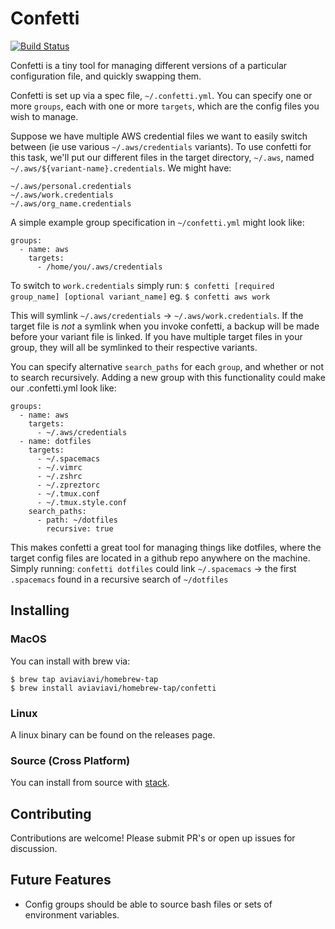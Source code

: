 Confetti
==========

[![Build Status](https://travis-ci.org/aviaviavi/confetti.svg?branch=master)](https://travis-ci.org/aviaviavi/confetti)

Confetti is a tiny tool for managing different versions of a particular
configuration file, and quickly swapping them.<br />

Confetti is set up via a spec file, `~/.confetti.yml`. 
You can specify one or more `groups`, each with one or more `targets`, 
which are the config files you wish to manage. 

Suppose we have multiple AWS credential files we want to easily switch between (ie use various `~/.aws/credentials`
variants). To use confetti for this task, we'll put our different files in the target directory, `~/.aws`, 
named `~/.aws/${variant-name}.credentials`. We might have:

```
~/.aws/personal.credentials
~/.aws/work.credentials
~/.aws/org_name.credentials
```

A simple example group specification in `~/confetti.yml` might look like:
```
groups:
  - name: aws
    targets:
      - /home/you/.aws/credentials
```

To switch to `work.credentials` simply run: 
```$ confetti [required group_name] [optional variant_name]```
eg.
```$ confetti aws work```

This will symlink `~/.aws/credentials` -> `~/.aws/work.credentials`. If the target file is 
_not_ a symlink when you invoke confetti, a backup will be made before your variant file is 
linked. If you have multiple target files in your group, they will all be symlinked to their
respective variants.

You can specify alternative `search_paths` for each `group`, and whether or not to search recursively.
Adding a new group with this functionality could make our .confetti.yml look like:

```
groups:
  - name: aws
    targets:
      - ~/.aws/credentials
  - name: dotfiles
    targets:
      - ~/.spacemacs
      - ~/.vimrc
      - ~/.zshrc
      - ~/.zpreztorc
      - ~/.tmux.conf
      - ~/.tmux.style.conf
    search_paths:
      - path: ~/dotfiles
        recursive: true
```

This makes confetti a great tool for managing things like dotfiles, where the target config files
are located in a github repo anywhere on the machine. Simply running:
`confetti dotfiles` could link `~/.spacemacs` -> the first `.spacemacs` found in a recursive search of
`~/dotfiles`


## Installing

### MacOS

You can install with brew via:
```
$ brew tap aviaviavi/homebrew-tap
$ brew install aviaviavi/homebrew-tap/confetti
```

### Linux 

A linux binary can be found on the releases page.

### Source (Cross Platform)

You can install from source with [stack](https://docs.haskellstack.org/en/stable/README/).

## Contributing

Contributions are welcome! Please submit PR's or open up issues for discussion.

## Future Features

* Config groups should be able to source bash files or sets of environment variables.
